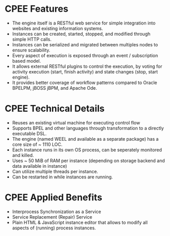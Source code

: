# CPEE Features
* The engine itself is a RESTful web service for simple integration into
  websites and existing information systems.
* Instances can be created, started, stopped, and modified through simple HTTP
  calls.
* Instances can be serialized and migrated between multiples nodes to ensure scalability.
* Every aspect of execution is exposed through an event / subscription based
  model.
* It allows external RESTful plugins to control the execution, by voting for
  activity execution (start, finish activity) and state changes (stop, start
  engine).
* It provides better coverage of workflow patterns compared to Oracle BPELPM,
  jBOSS jBPM, and Apache Ode.

# CPEE Technical Details
* Reuses an existing virtual machine for executing control flow
* Supports BPEL and other languages through transformation to a directly
  executable DSL.
* The engine (named WEEL and available as a separate package) has a core size
  of ~ 1110 LOC.
* Each instance runs in its own OS process, can be seperately monitored and killed.
* Uses ~ 50 MiB of RAM per instance (depending on storage backend and data
  available in instance)
* Can utilize multiple threads per instance.
* Can be restarted in while instances are running.

# CPEE Applied Benefits
* Interprocess Synchronization as a Service
* Service Replacement (Repair) Service
* Plain HTML & JavaScript instance editor that allows to modify all aspects of
  (running) process instances.
